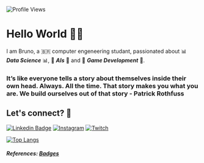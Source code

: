 ![Profile Views](http://estruyf-github.azurewebsites.net/api/VisitorHit?user=LilPj&repo=LilPj&countColorcountColor)
# Hello World 👋😄

 I am Bruno, a 🇧🇷 computer engeneering studant, passionated about 📊 ***Data Science*** 📊, 🤖 ***AIs*** 🤖 and 👾 ***Game Development*** 👾.

### It’s like everyone tells a story about themselves inside their own head. Always. All the time. That story makes you what you are. We build ourselves out of that story - Patrick Rothfuss

<!--
## My Skills 🤹🏽

![Python](https://img.shields.io/badge/python-%2314354C.svg?&style=for-the-badge&logo=python&logoColor=white)&nbsp;
![R](https://img.shields.io/badge/r-%23276DC3.svg?&style=for-the-badge&logo=r&logoColor=white)&nbsp;
![C](https://img.shields.io/badge/c-%2300599C.svg?&style=for-the-badge&logo=c&logoColor=white)&nbsp;
![C++](https://img.shields.io/badge/c++-%2300599C.svg?&style=for-the-badge&logo=c%2B%2B&ogoColor=white)&nbsp;
![Java](https://img.shields.io/badge/java-%23ED8B00.svg?&style=for-the-badge&logo=java&logoColor=white)&nbsp;







## Work Tools and Work Space 🛠️
![GODOT](https://img.shields.io/badge/GODOT-%23FFFFFF.svg?&style=for-the-badge&logo=godot-engine)&nbsp;
![Photoshop](https://img.shields.io/badge/Photoshop-%2331A8FF.svg?&style=for-the-badge&logo=adobephotoshop&logoColor=white)&nbsp;
![Illustrator](https://img.shields.io/badge/Illustrator-%23FF9A00.svg?&style=for-the-badge&logo=adobeillustrator&logoColor=white)&nbsp;
![Linux](https://img.shields.io/badge/Ubuntu-E95420?style=for-the-badge&logo=ubuntu&logoColor=white)&nbsp;
![Git](https://img.shields.io/badge/git-%23F05033.svg?&style=for-the-badge&logo=git&logoColor=white)&nbsp;
![GitHub](https://img.shields.io/badge/github-%23121011.svg?&style=for-the-badge&logo=github&logoColor=white)&nbsp;




## Other Skills 😜
![JavaScript](https://img.shields.io/badge/javascript-%23323330.svg?&style=for-the-badge&logo=javascript&logoColor=%23F7DF1E)&nbsp;
![NodeJs](https://img.shields.io/badge/node.js-%2343853D.svg?&style=for-the-badge&logo=node.js&logoColor=white)&nbsp;
![React](https://img.shields.io/badge/react-%2320232a.svg?&style=for-the-badge&logo=react&logoColor=%2361DAFB)&nbsp;
![HTML5](https://img.shields.io/badge/html5-%23E34F26.svg?&style=for-the-badge&logo=html5&logoColor=white)&nbsp;
![CSS3](https://img.shields.io/badge/css3-%231572B6.svg?&style=for-the-badge&logo=css3&logoColor=white)&nbsp;
-->

## Let's connect? 🤗
[![Linkedin Badge](https://img.shields.io/badge/linkedin-%230077B5.svg?&style=for-the-badge&logo=linkedin&logoColor=white)](https://www.linkedin.com/in/bruno-vin%C3%ADcius-costa-oliveira-9a59991b0/)
[![Instagram](https://img.shields.io/badge/@souopj-%23E4405F.svg?&style=for-the-badge&logo=Instagram&logoColor=white)](https://www.instagram.com/souopj/)
[![Twitch](https://img.shields.io/badge/lilpaje-%239146FF.svg?&style=for-the-badge&logo=Twitch&logoColor=white)](https://www.twitch.tv/lilpaje)

[![Top Langs](https://github-readme-stats.vercel.app/api/top-langs/?username=LilPaje_count=8)](https://github.com/anuraghazra/github-readme-stats)

##### *References*: <a href= "https://github.com/Ileriayo/markdown-badges">*Badges*</a>
<!--
**LilPaje/LilPaje** is a ✨ _special_ ✨ repository because its `README.md` (this file) appears on your GitHub profile.

Here are some ideas to get you started:

- 🔭 I’m currently working on ...
- 🌱 I’m currently learning ...
- 👯 I’m looking to collaborate on ...
- 🤔 I’m looking for help with ...
- 💬 Ask me about ...
- 📫 How to reach me: ...
- 😄 Pronouns: ...
- ⚡ Fun fact: ...
-->
